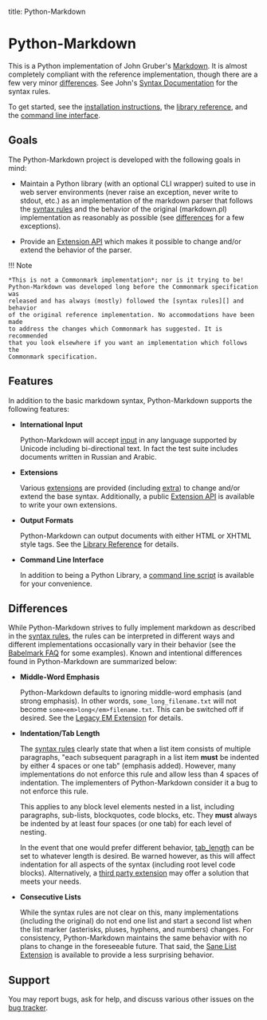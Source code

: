 title: Python-Markdown

Python-Markdown
===============

This is a Python implementation of John Gruber's
[Markdown](https://daringfireball.net/projects/markdown/).
It is almost completely compliant with the reference implementation,
though there are a few very minor [differences](#differences). See John's
[Syntax Documentation](https://daringfireball.net/projects/markdown/syntax)
for the syntax rules.

To get started, see the [installation instructions](install.md), the [library
reference](reference.md), and the [command line interface](cli.md).

Goals
-----

The Python-Markdown project is developed with the following goals in mind:

* Maintain a Python library (with an optional CLI wrapper) suited to use in web
  server environments (never raise an exception, never write to stdout, etc.) as
  an implementation of the markdown parser that follows the
  [syntax rules][] and the behavior of the original (markdown.pl)
  implementation as reasonably as possible (see [differences](#differences) for
  a few exceptions).

* Provide an [Extension API](extensions/api.md) which makes it possible
  to change and/or extend the behavior of the parser.

!!! Note

    *This is not a Commonmark implementation*; nor is it trying to be!
    Python-Markdown was developed long before the Commonmark specification was
    released and has always (mostly) followed the [syntax rules][] and behavior
    of the original reference implementation. No accommodations have been made
    to address the changes which Commonmark has suggested. It is recommended
    that you look elsewhere if you want an implementation which follows the
    Commonmark specification.

Features
--------

In addition to the basic markdown syntax, Python-Markdown supports the following
features:

* __International Input__

    Python-Markdown will accept [input](reference.md#text) in any language
    supported by Unicode including bi-directional text. In fact the test suite
    includes documents written in Russian and Arabic.

* __Extensions__

    Various [extensions](extensions/index.md) are provided (including
    [extra](extensions/extra.md)) to change and/or extend the base syntax.
    Additionally, a public [Extension API](extensions/api.md) is available
    to write your own extensions.

* __Output Formats__

    Python-Markdown can output documents with either HTML or XHTML style tags.
    See the [Library Reference](reference.md#output_format) for details.

* __Command Line Interface__

    In addition to being a Python Library, a
    [command line script](cli.md) is available for your convenience.

Differences
-----------

While Python-Markdown strives to fully implement markdown as described in the
[syntax rules](https://daringfireball.net/projects/markdown/syntax), the rules
can be interpreted in different ways and different implementations
occasionally vary in their behavior (see the
[Babelmark FAQ](https://johnmacfarlane.net/babelmark2/faq.html#what-are-some-examples-of-interesting-divergences-between-implementations)
for some examples). Known and intentional differences found in Python-Markdown
are summarized below:

* __Middle-Word Emphasis__

    Python-Markdown defaults to ignoring middle-word emphasis (and strong
    emphasis). In other words, `some_long_filename.txt` will not become
    `some<em>long</em>filename.txt`. This can be switched off if desired. See
    the [Legacy EM Extension](extensions/legacy_em.md) for details.

* __Indentation/Tab Length__

    The [syntax rules](https://daringfireball.net/projects/markdown/syntax#list)
    clearly state that when a list item consists of multiple paragraphs, "each
    subsequent paragraph in a list item **must** be indented by either 4 spaces
    or one tab" (emphasis added). However, many implementations do not enforce
    this rule and allow less than 4 spaces of indentation. The implementers of
    Python-Markdown consider it a bug to not enforce this rule.

    This applies to any block level elements nested in a list, including
    paragraphs, sub-lists, blockquotes, code blocks, etc. They **must** always
    be indented by at least four spaces (or one tab) for each level of nesting.

    In the event that one would prefer different behavior,
    [tab_length](reference.md#tab_length) can be set to whatever length is
    desired. Be warned however, as this will affect indentation for all aspects
    of the syntax (including root level code blocks). Alternatively, a
    [third party extension] may offer a solution that meets your needs.

* __Consecutive Lists__

    While the syntax rules are not clear on this, many implementations (including
    the original) do not end one list and start a second list when the list marker
    (asterisks, pluses, hyphens, and numbers) changes. For consistency,
    Python-Markdown maintains the same behavior with no plans to change in the
    foreseeable future. That said, the [Sane List Extension](extensions/sane_lists.md)
    is available to provide a less surprising behavior.

Support
-------

You may report bugs, ask for help, and discuss various other issues on the [bug tracker][].

[third party extension]: https://github.com/Python-Markdown/markdown/wiki/Third-Party-Extensions
[syntax rules]: https://daringfireball.net/projects/markdown/syntax
[bug tracker]: https://github.com/Python-Markdown/markdown/issues

